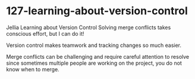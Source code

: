 # 127-learning-about-version-control
Jellia Learning about Version Control
Solving merge conflicts takes conscious effort, but I can do it!

Version control makes teamwork and tracking changes so much easier.

Merge conflicts can be challenging and require careful attention to resolve since sometimes multiple people are working on the project, 
you do not know when to merge.

